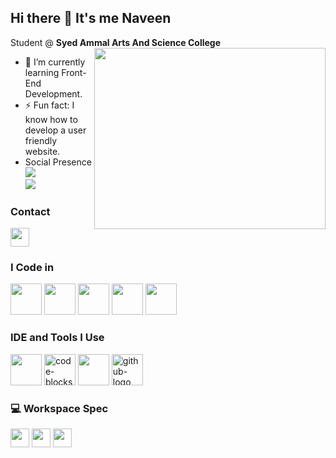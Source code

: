 ## Hi there 👋 It's me Naveen

Student @ **Syed Ammal Arts And Science College**
<img align="right" width="370" height="290" src="https://i.pinimg.com/originals/47/f0/34/47f0342cec72b800463bf003eac1257e.gif">
                                                
- 🌱 I’m currently learning Front-End Development.
- ⚡ Fun fact: I know how to develop a user friendly website.
- Social Presence
<br />  [<img src="https://img.shields.io/badge/LinkedIn-0077B5?style=for-the-badge&logo=linkedin&logoColor=white" />](https://www.linkedin.com/in/naveenbb)
<br />  [<img src="https://img.shields.io/badge/instagram-d62976?style=for-the-badge&logo=instagram&logoColor=white" />](https://www.instagram.com/naveen_33_/)

### Contact
[<img height="30" src="https://img.shields.io/badge/Gmail-D14836?style=for-the-badge&logo=gmail&logoColor=white">](https://mail.google.com/mail/u/0/#inbox)

### I Code in
 <img height="50" width="50" src="https://img.icons8.com/color/48/000000/c-programming.png" /> <img height="50" width="50" src="https://img.icons8.com/color/48/000000/python.png" /> <img height="50" width="50" src="https://img.icons8.com/color/48/000000/html-5.png" /> <img height="50" width="50" src="https://img.icons8.com/color/48/000000/css3.png" /> <img height="50" width="50" src="https://img.icons8.com/color/48/000000/javascript.png"/>   
### IDE and Tools I Use
<img height="50" width="50" src="https://img.icons8.com/color/48/000000/visual-studio-code-2019.png"/> <img width="50" height="50" src="https://img.icons8.com/color/48/code-blocks.png" alt="code-blocks"/> <img height="50" width="50" src="https://img.icons8.com/color/50/000000/git.png"/> <img width="50" height="50" src="https://img.icons8.com/3d-fluency/94/github-logo.png" alt="github-logo"/>   

### 💻 Workspace Spec
<img height="30" src="https://img.shields.io/badge/Windows-ACER_Aspire_3-0078D6?style=for-the-badge&logo=windows&logoColor=white"/> <img height="30" src="https://img.shields.io/badge/AMD-Radeon_VegaMobileGfx_2.60GHz-ED1C24?style=for-the-badge&logo=amd&logoColor=white"/> <img height="30" src="https://img.shields.io/badge/AMD-Ryzen_3_3200U-ED1C24?style=for-the-badge&logo=amd&logoColor=white"/> 

